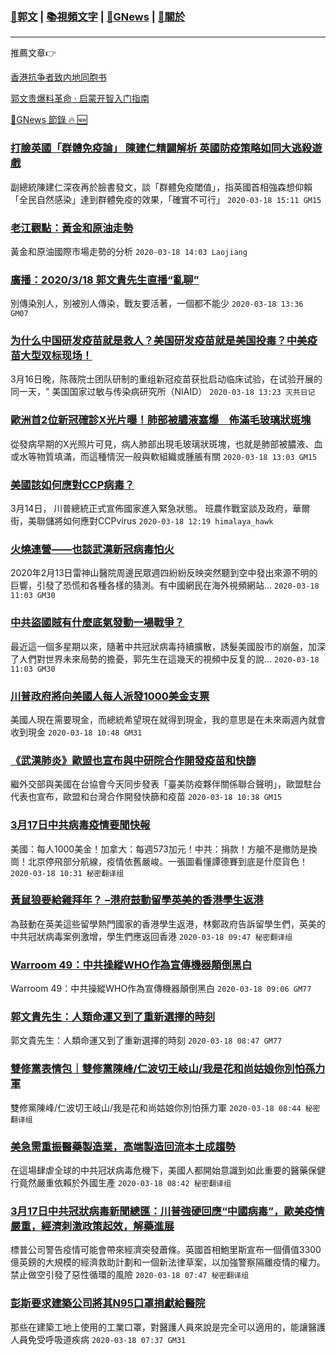 ###  [:eagle:郭文](https://github.com/ourhimalayas/txt) | [:books:視頻文字](https://github.com/ourhimalayas/txt/blob/master/content/README.md) | [:newspaper:GNews](https://github.com/ourhimalayas/txt/blob/master/content/gnews/README.md) | [:pray:關於](https://github.com/ourhimalayas/home/tree/master/about)
---

推薦文章:point_right:

[香港抗争者致内地同胞书](https://github.com/ourhimalayas/news/blob/master/2019/08/a_letter_from_the_hong_kong_people.md)

[郭文贵爆料革命 · 启蒙开智入门指南](https://github.com/ourhimalayas/txt/issues/1)

[:newspaper:GNews 節錄 :fire: :new:](https://github.com/ourhimalayas/txt/blob/master/content/gnews/README.md) 



### [打臉英國「群體免疫論」 陳建仁精闢解析 英國防疫策略如同大逃殺遊戲](/content/gnews/1/README.md)

副總統陳建仁深夜再於臉書發文，談「群體免疫閾值」，指英國首相強森想仰賴「全民自然感染」達到群體免疫的效果，「確實不可行」  `2020-03-18 15:11 GM15`

### [老江觀點：黃金和原油走勢](/content/gnews/2/README.md)

黃金和原油國際市場走勢的分析  `2020-03-18 14:03 Laojiang`

### [廣播：2020/3/18 郭文貴先生直播“亂聊”](/content/gnews/3/README.md)

別傳染別人，別被別人傳染，戰友要活著，一個都不能少  `2020-03-18 13:36 GM07`

### [为什么中国研发疫苗就是救人？美国研发疫苗就是美国投毒？中美疫苗大型双标现场！](/content/gnews/4/README.md)

3月16日晚，陈薇院士团队研制的重组新冠疫苗获批启动临床试验，在试验开展的同一天，" 美国国家过敏与传染病研究所（NIAID）  `2020-03-18 13:23 灭共日记`

### [歐洲首2位新冠確診X光片曝！肺部被膿液塞爆　佈滿毛玻璃狀斑塊](/content/gnews/5/README.md)

從發病早期的X光照片可見，病人肺部出現毛玻璃狀斑塊，也就是肺部被膿液、血或水等物質填滿，而這種情況一般與軟組織或腫脹有關  `2020-03-18 13:03 GM15`

### [美國該如何應對CCP病毒？](/content/gnews/6/README.md)

3月14日， 川普總統正式宣佈國家進入緊急狀態。 班農作戰室談及政府，華爾街，美聯儲將如何應對CCPvirus  `2020-03-18 12:19 himalaya_hawk`

### [火燒連營——也談武漢新冠病毒怕火](/content/gnews/7/README.md)

2020年2月13日雷神山醫院周邊民眾週四紛紛反映突然聽到空中發出來源不明的巨響，引發了恐慌和各種各樣的猜測。有中國網民在海外視頻網站...  `2020-03-18 11:03 GM30`

### [中共盜國賊有什麼底氣發動一場戰爭？](/content/gnews/8/README.md)

最近這一個多星期以來，隨著中共冠狀病毒持續擴散，誘髮美國股市的崩盤，加深了人們對世界未來局勢的擔憂，郭先生在這幾天的視頻中反复的說...  `2020-03-18 11:03 GM30`

### [川普政府將向美國人每人派發1000美金支票](/content/gnews/9/README.md)

美國人現在需要現金，而總統希望現在就得到現金，我的意思是在未來兩週內就會收到現金  `2020-03-18 10:48 GM31`

### [《武漢肺炎》歐盟也宣布與中研院合作開發疫苗和快篩](/content/gnews/10/README.md)

繼外交部與美國在台協會今天同步發表「臺美防疫夥伴關係聯合聲明」，歐盟駐台代表也宣布，歐盟和台灣合作開發快篩和疫苗  `2020-03-18 10:38 GM15`

### [3月17日中共病毒疫情要聞快報](/content/gnews/11/README.md)

美國：每人1000美金！加拿大：每週573加元！中共：捐款！方艙不是撤防是換崗！北京停飛部分航線，疫情依舊嚴峻。一張圖看懂譚德賽到底是什麼貨色！  `2020-03-18 10:31 秘密翻译组`

### [黃鼠狼要給雞拜年？ –港府鼓動留學英美的香港學生返港](/content/gnews/12/README.md)

為鼓動在英美這些留學熱門國家的香港學生返港，林鄭政府告訴留學生們，英美的中共冠狀病毒案例激增，學生們應返回香港  `2020-03-18 09:47 秘密翻译组`

### [Warroom 49：中共操縱WHO作為宣傳機器顛倒黑白](/content/gnews/13/README.md)

Warroom 49：中共操縱WHO作為宣傳機器顛倒黑白  `2020-03-18 09:06 GM77`

### [郭文貴先生：人類命運又到了重新選擇的時刻](/content/gnews/14/README.md)

郭文貴先生：人類命運又到了重新選擇的時刻  `2020-03-18 08:47 GM77`

### [雙修黨表情包｜雙修黨陳峰/仁波切王岐山/我是花和尚姑娘你別怕孫力軍](/content/gnews/15/README.md)

雙修黨陳峰/仁波切王岐山/我是花和尚姑娘你別怕孫力軍  `2020-03-18 08:44 秘密翻译组`

### [美急需重振醫藥製造業，高端製造回流本土成趨勢](/content/gnews/16/README.md)

在這場肆虐全球的中共冠狀病毒危機下，美國人都開始意識到如此重要的醫藥保健行竟然嚴重依賴於外國生產  `2020-03-18 08:42 秘密翻译组`

### [3月17日中共冠狀病毒新聞總匯：川普強硬回應“中國病毒”，歐美疫情嚴重，經濟刺激政策起效，解藥進展](/content/gnews/17/README.md)

標普公司警告疫情可能會帶來經濟突發蕭條。英國首相鮑里斯宣布一個價值3300億英鎊的大規模的經濟救助計劃和一個新法律草案，以加強警察隔離疫情的權力。禁止做空引發了惡性循環的風險  `2020-03-18 07:47 秘密翻译组`

### [彭斯要求建築公司將其N95口罩捐獻給醫院](/content/gnews/18/README.md)

那些在建築工地上使用的工業口罩，對醫護人員來說是完全可以適用的，能讓醫護人員免受呼吸道疾病  `2020-03-18 07:37 GM31`

